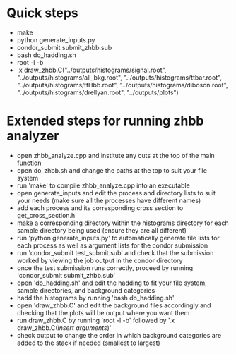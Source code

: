 # Quick steps
 - make
 - python generate_inputs.py
 - condor_submit submit_zhbb.sub
 - bash do_hadding.sh
 - root -l -b
 - .x draw_zhbb.C("../outputs/histograms/signal.root", "../outputs/histograms/all_bkg.root", "../outputs/histograms/ttbar.root", "../outputs/histograms/ttHbb.root", "../outputs/histograms/diboson.root", "../outputs/histograms/drellyan.root", "../outputs/plots")


# Extended steps for running zhbb analyzer
 - open zhbb_analyze.cpp and institute any cuts at the top of the main function
 - open do_zhbb.sh and change the paths at the top to suit your file system
 - run 'make' to compile zhbb_analyze.cpp into an executable
 - open generate_inputs and edit the process and directory lists to suit your needs (make sure all the processes have different names)
 - add each process and its corresponding cross section to get_cross_section.h
 - make a corresponding directory within the histograms directory for each sample directory being used (ensure they are all different)
 - run 'python generate_inputs.py' to automatically generate file lists for each process as well as argument lists for the condor submission
 - run 'condor_submit test_submit.sub' and check that the submission worked by viewing the job output in the condor directory
 - once the test submission runs correctly, proceed by running 'condor_submit submit_zhbb.sub'
 - open 'do_hadding.sh' and edit the hadding to fit your file system, sample directories, and background categories
 - hadd the histograms by running 'bash do_hadding.sh'
 - open 'draw_zhbb.C' and edit the background files accordingly and checking that the plots will be output where you want them
 - run draw_zhbb.C by running 'root -l -b' followed by '.x draw_zhbb.C(*insert arguments*)'
 - check output to change the order in which background categories are added to the stack if needed (smallest to largest)